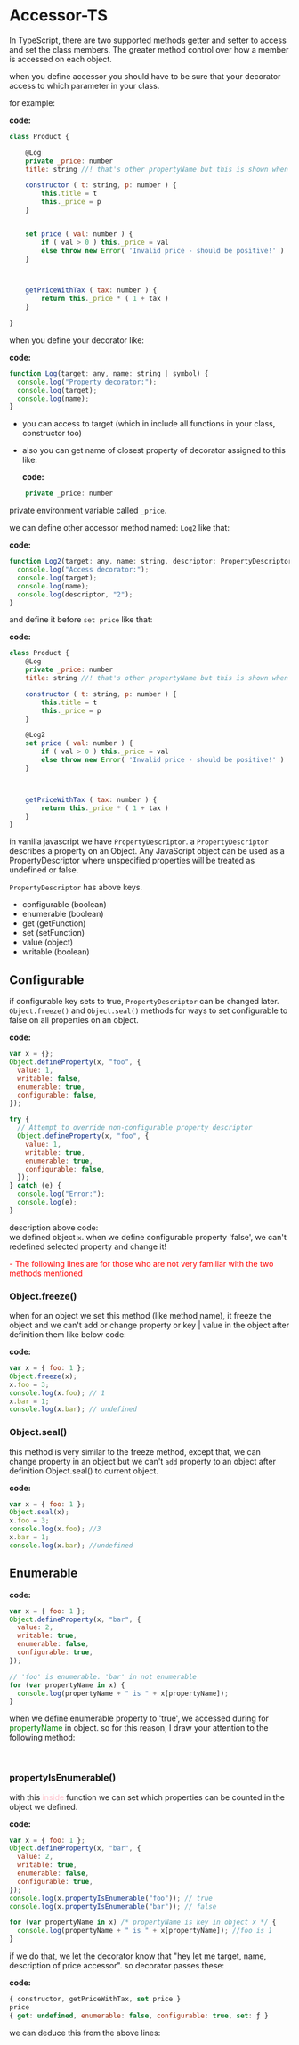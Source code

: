 # Accessor-TS

In TypeScript, there are two supported methods getter and setter to access and set the class members. The greater method control over how a member is accessed on each object.

when you define accessor you should have to be sure that your decorator access to which parameter in your class.

for example:

**code:**

```js
class Product {

    @Log
    private _price: number
    title: string //! that's other propertyName but this is shown when be closest to @Log

    constructor ( t: string, p: number ) {
        this.title = t
        this._price = p
    }


    set price ( val: number ) {
        if ( val > 0 ) this._price = val
        else throw new Error( 'Invalid price - should be positive!' )
    }



    getPriceWithTax ( tax: number ) {
        return this._price * ( 1 + tax )
    }

}

```

when you define your decorator like:

**code:**

```js
function Log(target: any, name: string | symbol) {
  console.log("Property decorator:");
  console.log(target);
  console.log(name);
}
```

- you can access to target (which in include all functions in your class, constructor too)
- also you can get name of closest property of decorator assigned to this like:

  **code:**

```js
    private _price: number
```

private environment variable called `_price`.

we can define other accessor method named: `Log2` like that:

**code:**

```js
function Log2(target: any, name: string, descriptor: PropertyDescriptor) {
  console.log("Access decorator:");
  console.log(target);
  console.log(name);
  console.log(descriptor, "2");
}
```

and define it before `set price` like that:

**code:**

```js
class Product {
    @Log
    private _price: number
    title: string //! that's other propertyName but this is shown when be closest to @Log

    constructor ( t: string, p: number ) {
        this.title = t
        this._price = p
    }

    @Log2
    set price ( val: number ) {
        if ( val > 0 ) this._price = val
        else throw new Error( 'Invalid price - should be positive!' )
    }



    getPriceWithTax ( tax: number ) {
        return this._price * ( 1 + tax )
    }
}
```

in vanilla javascript we have `PropertyDescriptor`.
a `PropertyDescriptor` describes a property on an Object. Any JavaScript object can be used as a PropertyDescriptor where unspecified properties will be treated as undefined or false.

`PropertyDescriptor` has above keys.

- configurable (boolean)
- enumerable (boolean)
- get (getFunction)
- set (setFunction)
- value (object)
- writable (boolean)

## Configurable

if configurable key sets to true, `PropertyDescriptor` can be changed later. `Object.freeze()` and `Object.seal()` methods for ways to set configurable to false on all properties on an object.

**code:**

```js
var x = {};
Object.defineProperty(x, "foo", {
  value: 1,
  writable: false,
  enumerable: true,
  configurable: false,
});

try {
  // Attempt to override non-configurable property descriptor
  Object.defineProperty(x, "foo", {
    value: 1,
    writable: true,
    enumerable: true,
    configurable: false,
  });
} catch (e) {
  console.log("Error:");
  console.log(e);
}
```

description above code:
<br>
we defined object `x`. when we define configurable property 'false', we can't redefined selected property and change it!

<span style="color: red"> - The following lines are for those who are not very familiar with the two methods mentioned</span>

### Object.freeze()

when for an object we set this method (like method name), it freeze the object and we can't add or change property or key | value in the object after definition them like below code:

**code:**

```js
var x = { foo: 1 };
Object.freeze(x);
x.foo = 3;
console.log(x.foo); // 1
x.bar = 1;
console.log(x.bar); // undefined
```

### Object.seal()

this method is very similar to the freeze method, except that, we can change property in an object but we can't `add` property to an object after definition Object.seal() to current object.

**code:**

```js
var x = { foo: 1 };
Object.seal(x);
x.foo = 3;
console.log(x.foo); //3
x.bar = 1;
console.log(x.bar); //undefined
```

## Enumerable

**code:**

```js
var x = { foo: 1 };
Object.defineProperty(x, "bar", {
  value: 2,
  writable: true,
  enumerable: false,
  configurable: true,
});

// 'foo' is enumerable. 'bar' in not enumerable
for (var propertyName in x) {
  console.log(propertyName + " is " + x[propertyName]);
}
```

when we define enumerable property to 'true', we accessed during for <span style="color: green">propertyName</span> in object. so for this reason, I draw your attention to the following method:

<br>

### propertyIsEnumerable()

with this <span style="color: pink">inside</span> function we can set which properties can be counted in the object we defined.

**code:**

```js
var x = { foo: 1 };
Object.defineProperty(x, "bar", {
  value: 2,
  writable: true,
  enumerable: false,
  configurable: true,
});
console.log(x.propertyIsEnumerable("foo")); // true
console.log(x.propertyIsEnumerable("bar")); // false

for (var propertyName in x) /* propertyName is key in object x */ {
  console.log(propertyName + " is " + x[propertyName]); //foo is 1
}
```

if we do that, we let the decorator know that "hey let me target, name, description of price accessor".
so decorator passes these:

**code:**

```js
{ constructor, getPriceWithTax, set price }
price
{ get: undefined, enumerable: false, configurable: true, set: ƒ }
```

we can deduce this from the above lines:
